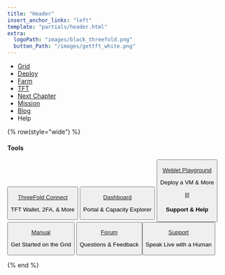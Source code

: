```yaml
---
title: "Header"
insert_anchor_links: "left"
template: "partials/header.html"
extra:
  logoPath: "images/black_threefold.png"
  button_Path: "/images/gettft_white.png"
---
```


- [Grid]("/grid")
- [Deploy]("/build")
- [Farm]("/farm")
- [TFT]("/tft")
- [Next Chapter]("/next")
- [Mission]("/mission")
- [Blog]("/blog")
- Help

{% row(style="wide") %}


#### Tools

<button onclick="openInNewTab('https&#58;//manual.grid.tf/getstarted/TF_Connect/TF_Connect.html')">

[ThreeFold Connect](https://manual.grid.tf/getstarted/TF_Connect/TF_Connect.html)
<br>
<p class="text-sm">TFT Wallet, 2FA, & More</p>

</button>

<button onclick="openInNewTab('https&#58;//dashboard.grid.tf/')">

[Dashboard](https://dashboard.grid.tf/)
<br>
<p class="text-sm">Portal & Capacity Explorer</p>

</button>

<button onclick="openInNewTab('https&#58;//playground.grid.tf')">

[Weblet Playground](https://playground.grid.tf)
<br>
<p class="text-sm">Deploy a VM & More</p>

|||

#### Support & Help

<button onclick="openInNewTab('https&#58;//manual.grid.tf')">

[Manual](https://manual.grid.tf)
<br>
<p class="text-sm">Get Started on the Grid</p>

</button>

<button onclick="openInNewTab('https&#58;//forum.threefold.io')">

[Forum](https://forum.threefold.io)
<br>
<p class="text-sm">Questions & Feedback</p>

<button onclick="window.location.href='/support'">

[Support](/support)
<br>
<p class="text-sm">Speak Live with a Human</p>

</button>

{% end %}
